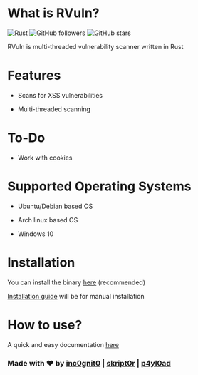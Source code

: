 # What is RVuln?

![Rust](https://github.com/iinc0gnit0/RVuln/workflows/Rust/badge.svg)
![GitHub followers](https://img.shields.io/github/followers/iinc0gnit0?style=social)
![GitHub stars](https://img.shields.io/github/stars/iinc0gnit0/RVuln?style=social)

RVuln is multi-threaded vulnerability scanner written in Rust

# Features

- Scans for XSS vulnerabilities

- Multi-threaded scanning

# To-Do

- Work with cookies

# Supported Operating Systems

- Ubuntu/Debian based OS

- Arch linux based OS

- Windows 10

# Installation

You can install the binary [here](https://github.com/iinc0gnit0/RVuln/releases/) (recommended)

[Installation guide](https://github.com/iinc0gnit0/RVuln/blob/master/installation.md) will be for manual installation


# How to use?

A quick and easy documentation [here](https://github.com/iinc0gnit0/RVuln/blob/master/HOW-TO.md)

### Made with ❤ by [inc0gnit0](https://github.com/iinc0gnit0) | [skript0r](https://github.com/green0ctagon) | [p4yl0ad](https://github.com/p4yl0ad)
